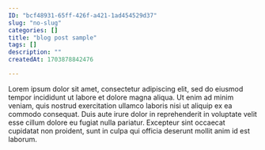 ```yaml
---
ID: "bcf48931-65ff-426f-a421-1ad454529d37"
slug: "no-slug"
categories: []
title: "blog post sample"
tags: []
description: ""
createdAt: 1703878842476

---
```

Lorem ipsum dolor sit amet, consectetur adipiscing elit, sed do eiusmod tempor incididunt ut labore et dolore magna aliqua. Ut enim ad minim veniam, quis nostrud exercitation ullamco laboris nisi ut aliquip ex ea commodo consequat. Duis aute irure dolor in reprehenderit in voluptate velit esse cillum dolore eu fugiat nulla pariatur. Excepteur sint occaecat cupidatat non proident, sunt in culpa qui officia deserunt mollit anim id est laborum.
